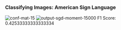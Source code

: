 ### Classifying Images: American Sign Language

![conf-mat-15](https://user-images.githubusercontent.com/91431295/205479514-d19c521d-0081-428b-a254-df3201ab4951.png)
![output-sgd-moment-15000](https://user-images.githubusercontent.com/91431295/205479520-f46097f0-f015-42e7-ba63-f04c74fd5de7.png)
F1 Score: 0.42533333333333334
